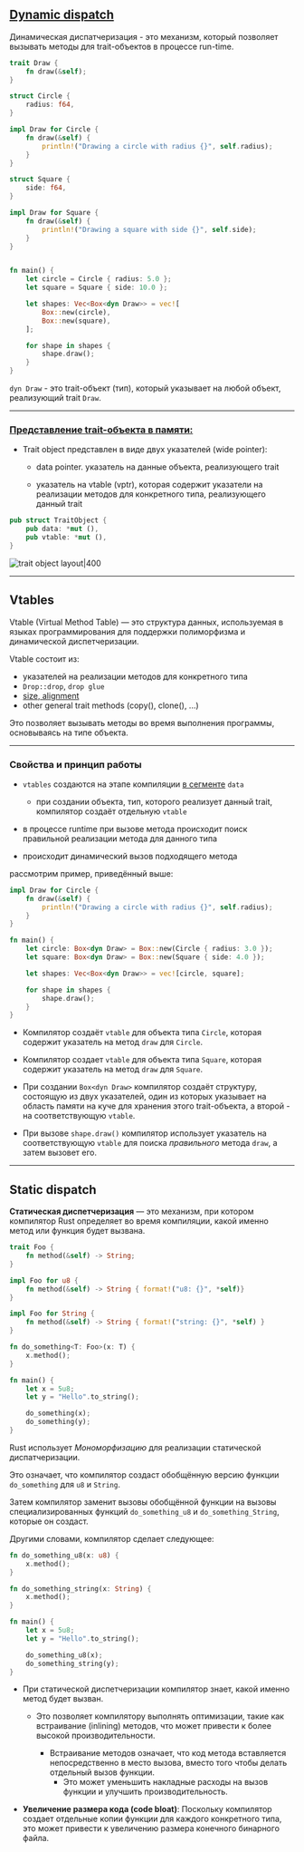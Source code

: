 ## [Dynamic dispatch](https://alschwalm.com/blog/static/2017/03/07/exploring-dynamic-dispatch-in-rust/)

Динамическая диспатчеризация - это механизм, который позволяет вызывать методы для trait-объектов в процессе run-time. 


``` Rust
trait Draw {
    fn draw(&self);
}

struct Circle {
    radius: f64,
}

impl Draw for Circle {
    fn draw(&self) {
        println!("Drawing a circle with radius {}", self.radius);
    }
}

struct Square {
    side: f64,
}

impl Draw for Square {
    fn draw(&self) {
        println!("Drawing a square with side {}", self.side);
    }
}


fn main() {
    let circle = Circle { radius: 5.0 };
    let square = Square { side: 10.0 };

    let shapes: Vec<Box<dyn Draw>> = vec![
        Box::new(circle),
        Box::new(square),
    ];

    for shape in shapes {
        shape.draw();
    }
}
```


`dyn Draw` - это trait-объект (тип), который указывает на любой объект, реализующий trait `Draw`.

---

### [Представление trait-объекта в памяти: ](https://alexeden.github.io/learning-rust/programming_rust/11_traits_and_generics.html#:~:text=In%20memory%2C%20a%20trait%20object,called%20a%20virtual%20table%20(vtable))


- Trait object представлен в виде двух указателей 
  (wide pointer):

	- data pointer. указатель на данные объекта, реализующего trait
		
	- указатель на vtable (vptr), которая содержит указатели на реализации методов для конкретного типа, реализующего данный trait
	
``` Rust
pub struct TraitObject {
	pub data: *mut (),
	pub vtable: *mut (),
}
```

![trait object layout|400](pics/trait_object_layout.png)

---

## Vtables


Vtable (Virtual Method Table) — это структура данных, используемая в языках программирования для поддержки полиморфизма и динамической диспетчеризации. 


Vtable состоит из:
- указателей на реализации методов для конкретного типа
- `Drop::drop`, `drop glue`
- [size, alignment](https://stackoverflow.com/questions/52011247/why-do-trait-object-vtables-contain-size-and-alignment)
- other general trait methods (copy(), clone(), ...)

Это позволяет вызывать методы во время выполнения программы, основываясь на типе объекта.

---
### Свойства и принцип работы

- `vtables` создаются на этапе компиляции [в сегменте](https://alschwalm.com/blog/static/2017/01/24/reversing-c-virtual-functions-part-2-2/) `data`
	- при создании объекта, тип, которого реализует данный trait, компилятор создаёт отдельную `vtable`

- в процессе runtime при вызове метода происходит поиск правильной реализации метода для данного типа

- происходит динамический вызов подходящего метода


рассмотрим пример, приведённый выше:

``` Rust
impl Draw for Circle {
    fn draw(&self) {
        println!("Drawing a circle with radius {}", self.radius);
    }
}

fn main() {
    let circle: Box<dyn Draw> = Box::new(Circle { radius: 3.0 });
    let square: Box<dyn Draw> = Box::new(Square { side: 4.0 });

    let shapes: Vec<Box<dyn Draw>> = vec![circle, square];

    for shape in shapes {
        shape.draw();
    }
}
```


- Компилятор создаёт `vtable` для объекта типа `Circle`, которая содержит указатель на метод `draw` для `Circle`.

- Компилятор создает `vtable` для объекта типа `Square`, которая содержит указатель на метод `draw` для `Square`.

- При создании `Box<dyn Draw>` компилятор создаёт структуру, состоящую из двух указателей, один из которых указывает на область памяти на куче для хранения этого trait-объекта, а второй - на соответствующую `vtable`.

- При вызове `shape.draw()` компилятор использует указатель на соответствующую `vtable` для поиска *правильного* метода `draw`, а затем вызовет его. 


---

## Static dispatch

**Статическая диспетчеризация** — это механизм, при котором компилятор Rust определяет во время компиляции, какой именно метод или функция будет вызвана. 

``` Rust
trait Foo {
    fn method(&self) -> String;
}

impl Foo for u8 {
    fn method(&self) -> String { format!("u8: {}", *self)}
}

impl Foo for String {
    fn method(&self) -> String { format!("string: {}", *self) }
}

fn do_something<T: Foo>(x: T) {
    x.method();
}

fn main() {
    let x = 5u8;
    let y = "Hello".to_string();

    do_something(x);
    do_something(y);
}
```

Rust использует *Мономорфизацию* для реализации статической диспатчеризации.

Это означает, что компилятор создаст обобщённую версию функции `do_something` для `u8` и `String`.

Затем компилятор заменит вызовы обобщённой функции на вызовы специализированных функций `do_something_u8` и `do_something_String`, которые он создаст.

Другими словами, компилятор сделает следующее:

``` Rust
fn do_something_u8(x: u8) {
    x.method();
}

fn do_something_string(x: String) {
    x.method();
}

fn main() {
    let x = 5u8;
    let y = "Hello".to_string();

    do_something_u8(x);
    do_something_string(y);
}
```



- При статической диспетчеризации компилятор знает, какой именно метод будет вызван.
	- Это позволяет компилятору выполнять оптимизации, такие как встраивание (inlining) методов, что может привести к более высокой производительности.
    
		- Встраивание методов означает, что код метода вставляется непосредственно в место вызова, вместо того чтобы делать отдельный вызов функции.
			- Это может уменьшить накладные расходы на вызов функции и улучшить производительность.
    

- **Увеличение размера кода (code bloat)**: Поскольку компилятор создает отдельные копии функции для каждого конкретного типа, это может привести к увеличению размера конечного бинарного файла.
